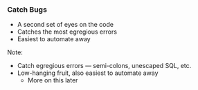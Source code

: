 ### Catch Bugs

* A second set of eyes on the code
* <!-- .element: class="fragment" --> Catches the most egregious errors
* <!-- .element: class="fragment" --> Easiest to automate away

Note:

* Catch egregious errors — semi-colons, unescaped SQL, etc.
* Low-hanging fruit, also easiest to automate away
    - More on this later
